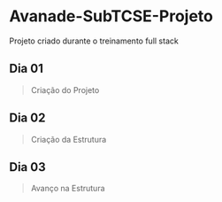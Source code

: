 # Avanade-SubTCSE-Projeto
Projeto criado durante o treinamento full stack

## Dia 01
>Criação do Projeto

## Dia 02
>Criação da Estrutura

## Dia 03
>Avanço na Estrutura